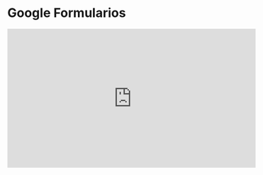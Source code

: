 # Google Formularios

<iframe width="560" height="315" src="https://www.youtube.com/embed/FGBhQbmPwH8" title="YouTube video player" frameborder="0" allow="accelerometer; autoplay; clipboard-write; encrypted-media; gyroscope; picture-in-picture; web-share" allowfullscreen></iframe>